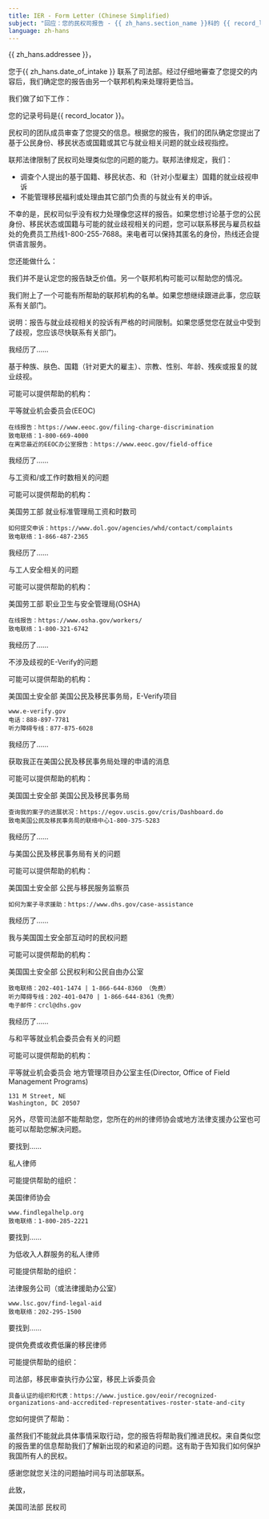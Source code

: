 ```yaml
---
title: IER - Form Letter (Chinese Simplified)
subject: "回应：您的民权司报告 - {{ zh_hans.section_name }}科的 {{ record_locator }}"
language: zh-hans
---
```

{{ zh_hans.addressee }}，

您于{{ zh_hans.date_of_intake }} 联系了司法部。经过仔细地審查了您提交的内容后，我们确定您的报告由另一个联邦机构来处理将更恰当。


我们做了如下工作：

您的记录号码是{{ record_locator }}。

民权司的团队成员审查了您提交的信息。根据您的报告，我们的团队确定您提出了基于公民身份、移民状态或国籍或其它与就业相关问题的就业歧视指控。

联邦法律限制了民权司处理类似您的问题的能力。联邦法律规定，我们：

  - 调查个人提出的基于国籍、移民状态、和（针对小型雇主）国籍的就业歧视申诉
  - 不能管理移民福利或处理由其它部门负责的与就业有关的申诉。

不幸的是，民权司似乎没有权力处理像您这样的报告。如果您想讨论基于您的公民身份、移民状态或国籍与可能的就业歧视相关的问题，您可以联系移民与雇员权益处的免费员工热线1-800-255-7688。来电者可以保持其匿名的身份，热线还会提供语言服务。


您还能做什么：

我们并不是认定您的报告缺乏价值。另一个联邦机构可能可以帮助您的情况。

我们附上了一个可能有所帮助的联邦机构的名单。如果您想继续跟进此事，您应联系有关部门。

说明：报告与就业歧视相关的投诉有严格的时间限制。如果您感觉您在就业中受到了歧视，您应该尽快联系有关部门。


我经历了……

基于种族、肤色、国籍（针对更大的雇主）、宗教、性别、年龄、残疾或报复的就业歧视。

可能可以提供帮助的机构：

平等就业机会委员会(EEOC)

    在线报告：https://www.eeoc.gov/filing-charge-discrimination
    致电联络：1-800-669-4000
    在离您最近的EEOC办公室报告：https://www.eeoc.gov/field-office


我经历了……

与工资和/或工作时数相关的问题

可能可以提供帮助的机构：

美国劳工部
就业标准管理局工资和时数司

    如何提交申诉：https://www.dol.gov/agencies/whd/contact/complaints
    致电联络：1-866-487-2365


我经历了……

与工人安全相关的问题

可能可以提供帮助的机构：

美国劳工部
职业卫生与安全管理局(OSHA)

    在线报告：https://www.osha.gov/workers/
    致电联络：1-800-321-6742


我经历了……

不涉及歧视的E-Verify的问题

可能可以提供帮助的机构：

美国国土安全部
美国公民及移民事务局，E-Verify项目

    www.e-verify.gov
    电话：888-897-7781
    听力障碍专线：877-875-6028


我经历了……

获取我正在美国公民及移民事务局处理的申请的消息

可能可以提供帮助的机构：

美国国土安全部
美国公民及移民事务局

    查询我的案子的进展状况：https://egov.uscis.gov/cris/Dashboard.do
    致电美国公民及移民事务局的联络中心1-800-375-5283


我经历了……

与美国公民及移民事务局有关的问题

可能可以提供帮助的机构：

美国国土安全部
公民与移民服务监察员

    如何为案子寻求援助：https://www.dhs.gov/case-assistance


我经历了……

我与美国国土安全部互动时的民权问题

可能可以提供帮助的机构：

美国国土安全部
公民权利和公民自由办公室

    致电联络：202-401-1474 | 1-866-644-8360 （免费）
    听力障碍专线：202-401-0470 | 1-866-644-8361（免费）
    电子邮件：crcl@dhs.gov


我经历了……

与和平等就业机会委员会有关的问题

可能可以提供帮助的机构：

平等就业机会委员会
地方管理项目办公室主任(Director, Office of Field Management Programs)

    131 M Street, NE
    Washington, DC 20507


另外，尽管司法部不能帮助您，您所在的州的律师协会或地方法律支援办公室也可能可以帮助您解决问题。


要找到……

私人律师

可能提供帮助的组织：

美国律师协会

    www.findlegalhelp.org
    致电联络：1-800-285-2221


要找到……

为低收入人群服务的私人律师

可能提供帮助的组织：

法律服务公司（或法律援助办公室）

    www.lsc.gov/find-legal-aid
    致电联络：202-295-1500


要找到……

提供免费或收费低廉的移民律师

可能提供帮助的组织：

司法部，移民审查执行办公室，移民上诉委员会

    具备认证的组织和代表：https://www.justice.gov/eoir/recognized-organizations-and-accredited-representatives-roster-state-and-city


您如何提供了帮助：

虽然我们不能就此具体事情采取行动，您的报告将帮助我们推进民权。来自类似您的报告里的信息帮助我们了解新出现的和紧迫的问题。这有助于告知我们如何保护我国所有人的民权。

感谢您就您关注的问题抽时间与司法部联系。


此致，

美国司法部
民权司

